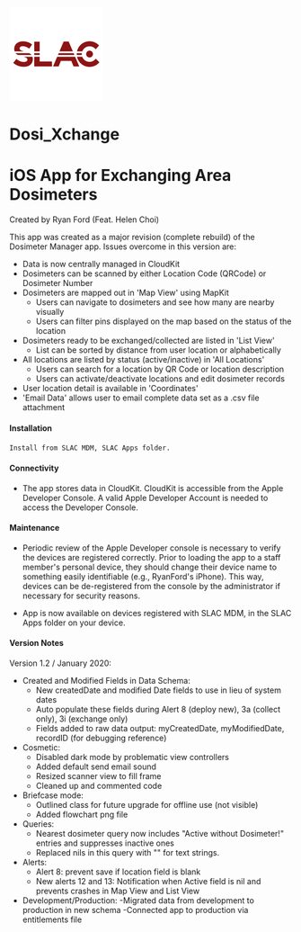

![Logo](/Images/WhiteLogo.png)




# Dosi_Xchange


# iOS App for Exchanging Area Dosimeters

Created by Ryan Ford (Feat. Helen Choi)

This app was created as a major revision (complete rebuild) of the Dosimeter Manager app.  Issues overcome in this version are:
* Data is now centrally managed in CloudKit
* Dosimeters can be scanned by either Location Code (QRCode) or Dosimeter Number
* Dosimeters are mapped out in 'Map View' using MapKit
  - Users can navigate to dosimeters and see how many are nearby visually
  - Users can filter pins displayed on the map based on the status of the location
* Dosimeters ready to be exchanged/collected are listed in 'List View'
  - List can be sorted by distance from user location or alphabetically
* All locations are listed by status (active/inactive) in 'All Locations'
  - Users can search for a location by QR Code or location description
  - Users can activate/deactivate locations and edit dosimeter records
* User location detail is available in 'Coordinates'
* 'Email Data' allows user to email complete data set as a .csv file attachment


#### Installation

```
Install from SLAC MDM, SLAC Apps folder.
```
#### Connectivity

* The app stores data in CloudKit.  CloudKit is accessible from the Apple Developer Console.  A valid Apple Developer Account is needed to access the Developer Console.

#### Maintenance

* Periodic review of the Apple Developer console is necessary to verify the devices are registered correctly.  Prior to loading the app to a staff member's personal device, they should change their device name to something easily identifiable (e.g., RyanFord's iPhone).  This way, devices can be de-registered from the console by the administrator if necessary for security reasons.

* App is now available on devices registered with SLAC MDM, in the SLAC Apps folder on your device.

#### Version Notes

Version 1.2 / January 2020:
* Created and Modified Fields in Data Schema:
  - New createdDate and modified Date fields to use in lieu of system dates
  - Auto populate these fields during Alert 8 (deploy new), 3a (collect only), 3i (exchange only)
  - Fields added to raw data output:  myCreatedDate, myModifiedDate, recordID (for debugging reference)
* Cosmetic:
  - Disabled dark mode by problematic view controllers
  - Added default send email sound
  - Resized scanner view to fill frame
  - Cleaned up and commented code
* Briefcase mode:  
  - Outlined class for future upgrade for offline use (not visible)
  - Added flowchart png file
* Queries:
  - Nearest dosimeter query now includes "Active without Dosimeter!" entries and suppresses inactive ones
  - Replaced nils in this query with "" for text strings.
* Alerts:
  - Alert 8:  prevent save if location field is blank
  - New alerts 12 and 13:  Notification when Active field is nil and prevents crashes in Map View and List View
* Development/Production:
  -Migrated data from development to production in new schema
  -Connected app to production via entitlements file


